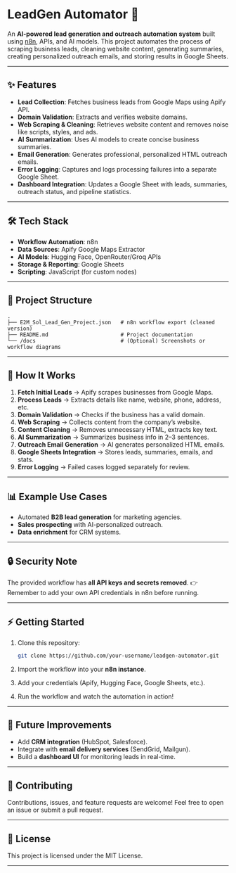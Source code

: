 # LeadGen Automator 🚀

An **AI-powered lead generation and outreach automation system** built using [n8n](https://n8n.io/), APIs, and AI models. This project automates the process of scraping business leads, cleaning website content, generating summaries, creating personalized outreach emails, and storing results in Google Sheets.

---

## ✨ Features

* **Lead Collection**: Fetches business leads from Google Maps using Apify API.
* **Domain Validation**: Extracts and verifies website domains.
* **Web Scraping & Cleaning**: Retrieves website content and removes noise like scripts, styles, and ads.
* **AI Summarization**: Uses AI models to create concise business summaries.
* **Email Generation**: Generates professional, personalized HTML outreach emails.
* **Error Logging**: Captures and logs processing failures into a separate Google Sheet.
* **Dashboard Integration**: Updates a Google Sheet with leads, summaries, outreach status, and pipeline statistics.

---

## 🛠️ Tech Stack

* **Workflow Automation**: n8n
* **Data Sources**: Apify Google Maps Extractor
* **AI Models**: Hugging Face, OpenRouter/Groq APIs
* **Storage & Reporting**: Google Sheets
* **Scripting**: JavaScript (for custom nodes)

---

## 📂 Project Structure

```
.
├── E2M_Sol_Lead_Gen_Project.json   # n8n workflow export (cleaned version)
├── README.md                       # Project documentation
└── /docs                           # (Optional) Screenshots or workflow diagrams
```

---

## 🚀 How It Works

1. **Fetch Initial Leads** → Apify scrapes businesses from Google Maps.
2. **Process Leads** → Extracts details like name, website, phone, address, etc.
3. **Domain Validation** → Checks if the business has a valid domain.
4. **Web Scraping** → Collects content from the company’s website.
5. **Content Cleaning** → Removes unnecessary HTML, extracts key text.
6. **AI Summarization** → Summarizes business info in 2–3 sentences.
7. **Outreach Email Generation** → AI generates personalized HTML emails.
8. **Google Sheets Integration** → Stores leads, summaries, emails, and stats.
9. **Error Logging** → Failed cases logged separately for review.

---

## 📊 Example Use Cases

* Automated **B2B lead generation** for marketing agencies.
* **Sales prospecting** with AI-personalized outreach.
* **Data enrichment** for CRM systems.

---

## 🔒 Security Note

The provided workflow has **all API keys and secrets removed**.
👉 Remember to add your own API credentials in n8n before running.

---

## ⚡ Getting Started

1. Clone this repository:

   ```bash
   git clone https://github.com/your-username/leadgen-automator.git
   ```
2. Import the workflow into your **n8n instance**.
3. Add your credentials (Apify, Hugging Face, Google Sheets, etc.).
4. Run the workflow and watch the automation in action!

---

## 📌 Future Improvements

* Add **CRM integration** (HubSpot, Salesforce).
* Integrate with **email delivery services** (SendGrid, Mailgun).
* Build a **dashboard UI** for monitoring leads in real-time.

---

## 🤝 Contributing

Contributions, issues, and feature requests are welcome!
Feel free to open an issue or submit a pull request.

---

## 📄 License

This project is licensed under the MIT License.

---
